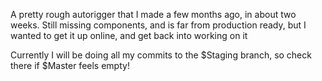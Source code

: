 A pretty rough autorigger that I made a few months ago, in about two weeks.
Still missing components, and is far from production ready, but I wanted to get it up online, and get back into working on it

Currently I will be doing all my commits to the $Staging branch, so check there if $Master feels empty!

